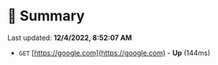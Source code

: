 # 📖 Summary
Last updated: **12/4/2022, 8:52:07 AM**

- `GET` [https://google.com](https://google.com) - **Up** (144ms)

